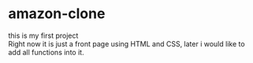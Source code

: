 # amazon-clone
this is my first project
<br>
Right now it is just a front page using HTML and CSS, later i would like to add all functions into it.
